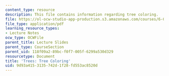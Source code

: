 ```yaml
---
content_type: resource
description: This file contains information regarding tree coloring.
file: https://ol-ocw-studio-app-production.s3.amazonaws.com/courses/6-042j-mathematics-for-computer-science-spring-2015/9d93a4153135742d1f28fd553ac8520d_MIT6_042JS15_treescoloring.pdf
file_type: application/pdf
learning_resource_types:
- Lecture Notes
ocw_type: OCWFile
parent_title: Lecture Slides
parent_type: CourseSection
parent_uid: 118f09a2-89bc-f0f7-005f-6299a530d329
resourcetype: Document
title: 'Trees: Tree Coloring'
uid: 9d93a415-3135-742d-1f28-fd553ac8520d
---
```

